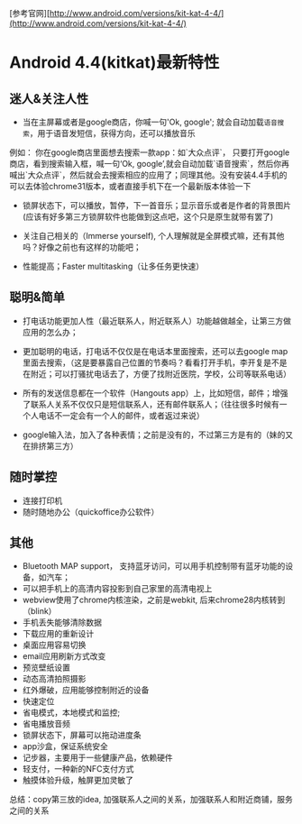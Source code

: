 [参考官网][http://www.android.com/versions/kit-kat-4-4/](http://www.android.com/versions/kit-kat-4-4/)

# Android 4.4(kitkat)最新特性
##  迷人&关注人性

* 当在主屏幕或者是google商店，你喊一句'Ok, google'; 就会自动加载`语音搜索`，用于语音发短信，获得方向，还可以播放音乐

<p>
	例如： 你在google商店里面想去搜索一款app：如`大众点评`， 只要打开google商店，看到搜索输入框，喊一句‘Ok, google’,就会自动加载`语音搜索`，然后你再喊出`大众点评`，然后就会去搜索相应的应用了；同理其他。没有安装4.4手机的可以去体验chrome31版本，或者直接手机下在一个最新版本体验一下
<p/> 


* 锁屏状态下，可以播放，暂停，下一首音乐；显示音乐或者是作者的背景图片(应该有好多第三方锁屏软件也能做到这点吧，这个只是原生就带有罢了)

* 关注自己相关的（Immerse yourself), 个人理解就是全屏模式嘛，还有其他吗？好像之前也有这样的功能吧；

* 性能提高；Faster multitasking（让多任务更快速）

## 聪明&简单

* 打电话功能更加人性（最近联系人，附近联系人）功能越做越全，让第三方做应用的怎么办；

* 更加聪明的电话，打电话不仅仅是在电话本里面搜索，还可以去google map里面去搜索，（这是要暴露自己位置的节奏吗？看看打开手机，李开复是不是在附近；可以打骚扰电话去了，方便了找附近医院，学校，公司等联系电话）

* 所有的发送信息都在一个软件（Hangouts app）上，比如短信，邮件；增强了联系人关系不仅仅只是短信联系人，还有邮件联系人；（往往很多时候有一个人电话不一定会有一个人的邮件，或者返过来说）

* google输入法，加入了各种表情；之前是没有的，不过第三方是有的（妹的又在排挤第三方）

## 随时掌控

* 连接打印机
* 随时随地办公（quickoffice办公软件）

## 其他

* Bluetooth MAP support， 支持蓝牙访问，可以用手机控制带有蓝牙功能的设备，如汽车；
* 可以把手机上的高清内容投影到自己家里的高清电视上
* webview使用了chrome内核渲染，之前是webkit, 后来chrome28内核转到（blink）
* 手机丢失能够清除数据
* 下载应用的重新设计
* 桌面应用容易切换
* email应用刷新方式改变
* 预览壁纸设置
* 动态高清拍照摄影
* 红外爆破，应用能够控制附近的设备
* 快速定位
* 省电模式，本地模式和监控; 
* 省电播放音频
* 锁屏状态下，屏幕可以拖动进度条
* app沙盒，保证系统安全
* 记步器，主要用于一些健康产品，依赖硬件
* 轻支付，一种新的NFC支付方式
* 触摸体验升级，触屏更加灵敏了


总结：copy第三放的idea, 加强联系人之间的关系，加强联系人和附近商铺，服务之间的关系




	
